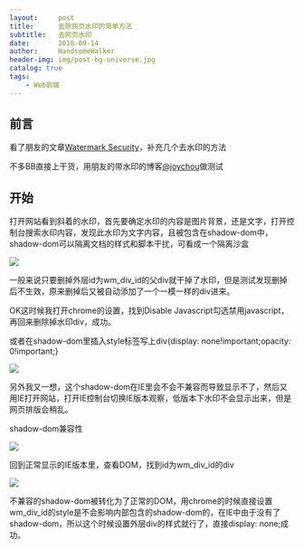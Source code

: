 ```yaml
---
layout:     post
title:      去除网页水印的简单方法
subtitle:   去网页水印
date:       2018-09-14
author:     HandsomeWalker
header-img: img/post-bg-universe.jpg
catalog: true
tags:
    - Web前端
---
```


## 前言

看了朋友的文章[Watermark Security](https://joychou.org/business/watermark-security.html)，补充几个去水印的方法

不多BB直接上干货，用朋友的带水印的博客[@joychou](https://joychou.org/)做测试

## 开始

打开网站看到斜着的水印，首先要确定水印的内容是图片背景，还是文字，打开控制台搜索水印内容，发现此水印为文字内容，且被包含在shadow-dom中，shadow-dom可以隔离文档的样式和脚本干扰，可看成一个隔离沙盒

![](https://handsomeimg-1256187680.cos.ap-chengdu.myqcloud.com/1.png)

一般来说只要删掉外层id为wm_div_id的父div就干掉了水印，但是测试发现删掉后不生效，原来删掉后又被自动添加了一个一模一样的div进来。

OK这时候我打开chrome的设置，找到Disable Javascript勾选禁用javascript，再回来删除掉水印div，成功。

或者在shadow-dom里插入style标签写上div{display: none!important;opacity: 0!important;}

![](https://handsomeimg-1256187680.cos.ap-chengdu.myqcloud.com/2.png)

另外我又一想，这个shadow-dom在IE里会不会不兼容而导致显示不了，然后又用IE打开网站，打开IE控制台切换IE版本观察，低版本下水印不会显示出来，但是网页排版会稍乱。

shadow-dom兼容性

![](https://handsomeimg-1256187680.cos.ap-chengdu.myqcloud.com/3.png)

回到正常显示的IE版本里，查看DOM，找到id为wm_div_id的div

![](https://handsomeimg-1256187680.cos.ap-chengdu.myqcloud.com/4.png)

不兼容的shadow-dom被转化为了正常的DOM，用chrome的时候直接设置wm_div_id的style是不会影响内部包含的shadow-dom的，在IE中由于没有了shadow-dom，所以这个时候设置外层div的样式就行了，直接display: none;成功。
